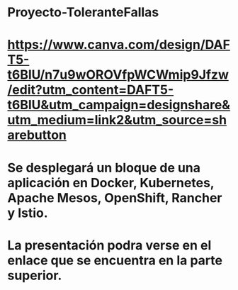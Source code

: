 # Proyecto-ToleranteFallas
# https://www.canva.com/design/DAFT5-t6BlU/n7u9wOROVfpWCWmip9Jfzw/edit?utm_content=DAFT5-t6BlU&utm_campaign=designshare&utm_medium=link2&utm_source=sharebutton

# Se desplegará un bloque de una aplicación en Docker, Kubernetes, Apache Mesos, OpenShift, Rancher y Istio.
# La presentación podra verse en el enlace que se encuentra en la parte superior.
